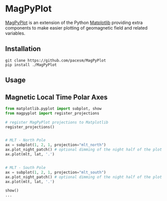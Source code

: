 
# MagPyPlot

[MagPyPlot](https://github.com/pacesm/MagPyPlot) is an extension of the
Python [Matplotlib](https://matplotlib.org/) providing extra components
to make easier plotting of geomagnetic field and related variables.

## Installation

```
git clone https://github.com/pacesm/MagPyPlot
pip install ./MagPyPlot
```

## Usage


## Magnetic Local Time Polar Axes

```python
from matplotlib.pyplot import subplot, show
from magpyplot import register_projections

# register MagPyPlot projections to Matplotlib
register_projections()


# MLT - North Pole
ax = subplot(1, 2, 1, projection="mlt_north")
ax.plot_night_patch() # optional dimming of the night half of the plot
ax.plot(mlt, lat, '.')


# MLT - South Pole
ax = subplot(1, 2, 1, projection="mlt_south")
ax.plot_night_patch() # optional dimming of the night half of the plot
ax.plot(mlt, lat, '.')

show()
...
